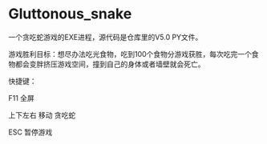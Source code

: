 # Gluttonous_snake

一个贪吃蛇游戏的EXE进程，源代码是仓库里的V5.0 PY文件。

游戏胜利目标：想尽办法吃光食物，吃到100个食物分游戏获胜，每次吃完一个食物都会变胖挤压游戏空间，撞到自己的身体或者墙壁就会死亡。

快捷键：

F11 全屏

上下左右 移动 贪吃蛇

ESC 暂停游戏
